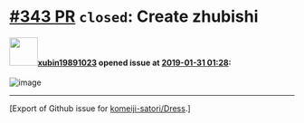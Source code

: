# [\#343 PR](https://github.com/komeiji-satori/Dress/pull/343) `closed`: Create zhubishi

#### <img src="https://avatars.githubusercontent.com/u/16568966?v=4" width="50">[xubin19891023](https://github.com/xubin19891023) opened issue at [2019-01-31 01:28](https://github.com/komeiji-satori/Dress/pull/343):

![image](https://user-images.githubusercontent.com/16568966/52024109-8a4ace80-253a-11e9-8444-7c5c23abc335.png)





-------------------------------------------------------------------------------



[Export of Github issue for [komeiji-satori/Dress](https://github.com/komeiji-satori/Dress).]
